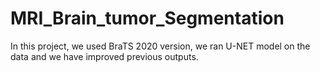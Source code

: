 # MRI_Brain_tumor_Segmentation
In this project, we used BraTS 2020 version, we ran U-NET model on the data and we have improved previous outputs.
